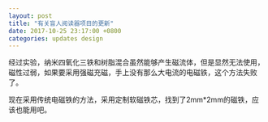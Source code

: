 ```yaml
---
layout: post
title: "有关盲人阅读器项目的更新"
date: 2017-10-25 23:17:00 +0800
categories: updates design
---
```


经过实验，纳米四氧化三铁和树脂混合虽然能够产生磁流体，但是显然无法使用，磁性过弱，如果要采用强磁充磁，手上没有那么大电流的电磁铁，这个方法失败了。

现在采用传统电磁铁的方法，采用定制软磁铁芯，找到了2mm*2mm的磁铁，应该也能用吧。